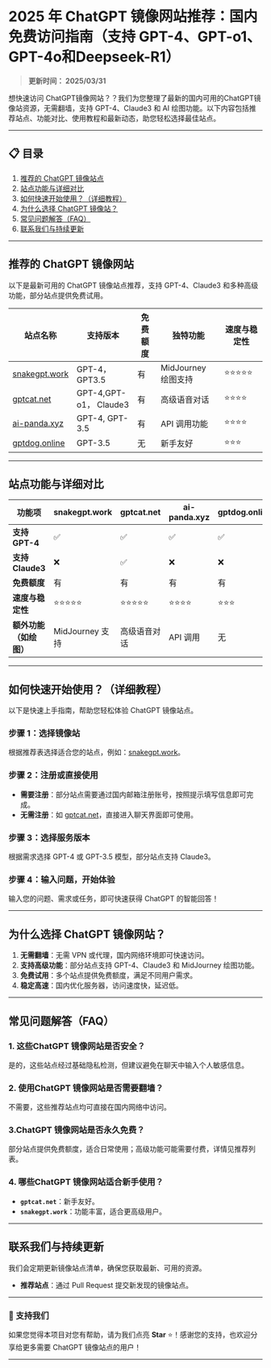 # 2025 年 ChatGPT 镜像网站推荐：国内免费访问指南（支持 GPT-4、GPT-o1、GPT-4o和Deepseek-R1）

> **更新时间： 2025/03/31**  

想快速访问 ChatGPT镜像网站？？我们为您整理了最新的国内可用的ChatGPT镜像站资源，无需翻墙，支持 GPT-4、Claude3 和 AI 绘图功能。以下内容包括推荐站点、功能对比、使用教程和最新动态，助您轻松选择最佳站点。

---

## 📋 目录
1. [推荐的 ChatGPT 镜像站点](#推荐的-chatgpt-镜像站点)
2. [站点功能与详细对比](#站点功能与详细对比)
3. [如何快速开始使用？（详细教程）](#如何快速开始使用详细教程)
4. [为什么选择 ChatGPT 镜像站？](#为什么选择-chatgpt-镜像站)
5. [常见问题解答（FAQ）](#常见问题解答faq)
6. [联系我们与持续更新](#联系我们与持续更新)

---

## 推荐的 ChatGPT 镜像网站

以下是最新可用的 ChatGPT 镜像站点推荐，支持 GPT-4、Claude3 和多种高级功能，部分站点提供免费试用。

| **站点名称**       | **支持版本**         | **免费额度** | **独特功能**         | **速度与稳定性** |
|--------------------|---------------------|-------------|---------------------|-----------------|
| [snakegpt.work](https://snakegpt.work) | GPT-4，GPT3.5 | 有           | MidJourney 绘图支持  | ⭐⭐⭐⭐⭐          |
| [gptcat.net](https://gptcat.net)      | GPT-4,GPT-o1， Claude3  | 有     | 高级语音对话         | ⭐⭐⭐⭐           |
| [ai-panda.xyz](https://gptpanda.net/login?invite_code=34137c47)  | GPT-4, GPT-3.5  | 有           | API 调用功能         | ⭐⭐⭐⭐           |
| [gptdog.online](https://gptdog.online) | GPT-3.5         | 无           | 新手友好    | ⭐⭐⭐            |

---

## 站点功能与详细对比

| **功能项**             | **snakegpt.work**  | **gptcat.net**      | **ai-panda.xyz**   | **gptdog.online**  |
|------------------------|--------------------|---------------------|--------------------|--------------------|
| **支持 GPT-4**         | ✅                 | ✅                   | ✅                 | ✅                 |
| **支持 Claude3**       | ❌                 | ✅                   | ❌                 | ❌                 |
| **免费额度**           | 有                 | 有                | 有                 | 有                 |
| **速度与稳定性**       | ⭐⭐⭐⭐⭐             | ⭐⭐⭐⭐⭐                | ⭐⭐⭐⭐              | ⭐⭐⭐              |
| **额外功能（如绘图）** | MidJourney 支持    | 高级语音对话        | API 调用           | 无                 |

---

## 如何快速开始使用？（详细教程）

以下是快速上手指南，帮助您轻松体验 ChatGPT 镜像站点。

### 步骤 1：选择镜像站
根据推荐表选择适合您的站点，例如：[snakegpt.work](https://snakegpt.work)。

### 步骤 2：注册或直接使用
- **需要注册**：部分站点需要通过国内邮箱注册账号，按照提示填写信息即可完成。
- **无需注册**：如 [gptcat.net](https://gptcat.net)，直接进入聊天界面即可使用。

### 步骤 3：选择服务版本
根据需求选择 GPT-4 或 GPT-3.5 模型，部分站点支持 Claude3。

### 步骤 4：输入问题，开始体验
输入您的问题、需求或任务，即可快速获得 ChatGPT 的智能回答！

---

## 为什么选择 ChatGPT 镜像网站？

1. **无需翻墙**：无需 VPN 或代理，国内网络环境即可快速访问。
2. **支持高级功能**：部分站点支持 GPT-4、Claude3 和 MidJourney 绘图功能。
3. **免费试用**：多个站点提供免费额度，满足不同用户需求。
4. **稳定高速**：国内优化服务器，访问速度快，延迟低。

---

## 常见问题解答（FAQ）

### 1. 这些ChatGPT 镜像网站是否安全？
是的，这些站点经过基础隐私检测，但建议避免在聊天中输入个人敏感信息。

### 2. 使用ChatGPT 镜像网站是否需要翻墙？
不需要，这些推荐站点均可直接在国内网络中访问。

### 3.ChatGPT 镜像网站是否永久免费？
部分站点提供免费额度，适合日常使用；高级功能可能需要付费，详情见推荐列表。

### 4. 哪些ChatGPT 镜像网站适合新手使用？
- **`gptcat.net`**：新手友好。
- **`snakegpt.work`**：功能丰富，适合更高级用户。

---

## 联系我们与持续更新

我们会定期更新镜像站点清单，确保您获取最新、可用的资源。

- **推荐站点**：通过 Pull Request 提交新发现的镜像站点。

---

### 🌟 支持我们

如果您觉得本项目对您有帮助，请为我们点亮 **Star** ⭐！感谢您的支持，也欢迎分享给更多需要 ChatGPT 镜像站点的用户！

--- 
                                                                                                                                                                                                                                                
                                                                       